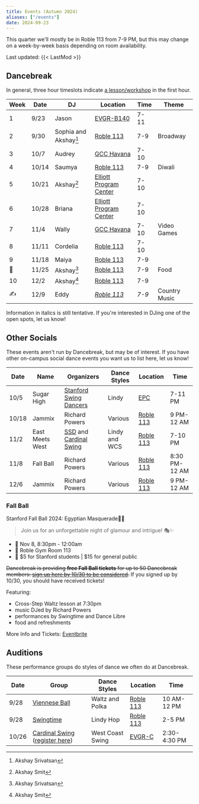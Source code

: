 ```yaml
---
title: Events (Autumn 2024)
aliases: ["/events"]
date: 2024-09-23
---
```


This quarter we'll mostly be in Roble 113 from 7-9 PM, but this may change on a
week-by-week basis depending on room availability.

<!--more-->

Last updated: {{< LastMod >}}

## Dancebreak

In general, three hour timeslots indicate [a lesson/workshop](../24aut-workshops)
in the first hour.

| Week | Date  | DJ                    | Location                      | Time  | Theme         |
|------|-------|-----------------------|-------------------------------|-------|---------------|
| 1    | 9/23  | Jason                 | [EVGR-B140][evgr]             | 7-11  |               |
| 2    | 9/30  | Sophia and Akshay[^1] | [Roble 113][roble]            | 7-9   | Broadway      |
| 3    | 10/7  | Audrey                | [GCC Havana][gcc]             | 7-10  |               |
| 4    | 10/14 | Saumya                | [Roble 113][roble]            | 7-9   | Diwali        |
| 5    | 10/21 | Akshay[^2]            | [Elliott Program Center][epc] | 7-10  |               |
| 6    | 10/28 | Briana                | [Elliott Program Center][epc] | 7-10  |               |
| 7    | 11/4  | Wally                 | [GCC Havana][gcc]             | 7-10  | Video Games   |
| 8    | 11/11 | Cordelia              | [Roble 113][roble]            | 7-10  |               |
| 9    | 11/18 | Maiya                 | [Roble 113][roble]            | 7-9   |               |
| 🦃   | 11/25 | Akshay[^1]            | [Roble 113][roble]            | 7-9   | Food          |
| 10   | 12/2  | Akshay[^2]            | [Roble 113][roble]            | 7-9   |               |
| ✍    | 12/9  | Eddy                  | _[Roble 113][roble]_          | _7-9_ | Country Music |

[^1]: Akshay Srivatsan
[^2]: Akshay Smit

Information in italics is still tentative.  If you're interested in DJing one
of the open spots, let us know!

## Other Socials

These events aren't run by Dancebreak, but may be of interest.  If you have
other on-campus social dance events you want us to list here, let us know!

| Date  | Name            | Organizers                           | Dance Styles  | Location           | Time          |
|-------|-----------------|--------------------------------------|---------------|--------------------|---------------|
| 10/5  | Sugar High      | [Stanford Swing Dancers][ssd]        | Lindy         | [EPC][epc]         | 7-11 PM       |
| 10/18 | Jammix          | Richard Powers                       | Various       | [Roble 113][roble] | 9 PM-12 AM    |
| 11/2  | East Meets West | [SSD][ssd] and [Cardinal Swing][wcs] | Lindy and WCS | [Roble 113][roble] | 7-10 PM       |
| 11/8  | Fall Ball       | Richard Powers                       | Various       | [Roble 113][roble] | 8:30 PM-12 AM |
| 12/6  | Jammix          | Richard Powers                       | Various       | [Roble 113][roble] | 9 PM-12 AM    |

### Fall Ball

Stanford Fall Ball 2024: Egyptian Masquerade🏺🌙
> Join us for an unforgettable night of glamour and intrigue! 🎭✨
* 📆 Nov 8, 8:30pm - 12:00am
* 📍 Roble Gym Room 113
* 🎫 $5 for Stanford students | $15 for general public

~~Dancebreak is providing **free Fall Ball tickets** for up to 50 Dancebreak
members: [sign up here by 10/30 to be
considered](https://stanforduniversity.qualtrics.com/jfe/form/SV_0e36lLd1nGl3c0e).~~
If you signed up by 10/30, you should have received tickets!

Featuring:
* Cross-Step Waltz lesson at 7:30pm
* music DJed by Richard Powers
* performances by Swingtime and Dance Libre
* food and refreshments

More Info and Tickets: [Eventbrite](https://fallball24.eventbrite.com)

## Auditions

These performance groups do styles of dance we often do at Dancebreak.

| Date  | Group                                                                        | Dance Styles     | Location           | Time         |
|-------|------------------------------------------------------------------------------|------------------|--------------------|--------------|
| 9/28  | [Viennese Ball][opening]                                                     | Waltz and Polka  | [Roble 113][roble] | 10 AM-12 PM  |
| 9/28  | [Swingtime][swingtime]                                                       | Lindy Hop        | [Roble 113][roble] | 2-5 PM       |
| 10/26 | [Cardinal Swing][wcs] ([register here](https://forms.gle/tZ11Qi6BKgqB6EUm7)) | West Coast Swing | [EVGR-C][evgr]     | 2:30-4:30 PM |


[epc]: /info/locations/#elliott-program-center
[roble]: /info/locations/#roble-gym
[gcc]: /info/locations/#graduate-community-center
[evgr]: /info/locations/#escondido-village-graduate-residences
[ssd]: https://swing.stanford.edu
[wcs]: https://www.facebook.com/cardinalswing/
[opening]: https://vienneseball.stanford.edu/
[swingtime]: https://swingtime.stanford.edu/
